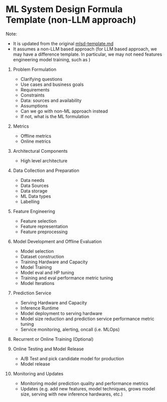 # ML System Design Formula Template (non-LLM approach)

Note: 
* It is updated from the original [mlsd-template.md](https://github.com/alirezadir/Machine-Learning-Interviews/blob/main/src/MLSD/mlsd-template.md)
* It assumes a non-LLM based approach (for LLM based approach, we may have a difference template. In particular, we may not need features engineering model training, such as )

1. Problem Formulation
    * Clarifying questions
    * Use cases and business goals
    * Requirements
    * Constraints
    * Data: sources and availability
    * Assumptions
    * Can we go with non-ML approach instead
    * If not, what is the ML formulation

2. Metrics  
    * Offline metrics
    * Online metrics

3. Architectural Components  
    * High level architecture 

4. Data Collection and Preparation
    * Data needs
    * Data Sources
    * Data storage
    * ML Data types
    * Labelling

5. Feature Engineering
    * Feature selection 
    * Feature representation 
    * Feature preprocessing 

6. Model Development and Offline Evaluation
    * Model selection 
    * Dataset construction 
    * Training Hardware and Capacity
    * Model Training
    * Model eval and HP tuning 
    * Training and eval performance metric tuning
    * Model Iterations

7. Prediction Service
    * Serving Hardware and Capacity
    * Inference Runtime    
    * Model deployment to serving hardware
    * Model size reduction and prediction service performance metric tuning 
    * Service monitoring, alerting, oncall (i.e. MLOps)

8. Recurrent or Online Training (Optional)

9. Online Testing and Model Release
    * A/B Test and pick candidate model for production
    * Model release 

10. Monitoring and Updates 
    * Monitoring model prediction quality and performance metrics
    * Updates (e.g. add new features, model techniques, grows model size, serving with new inference hardwares, etc.)
